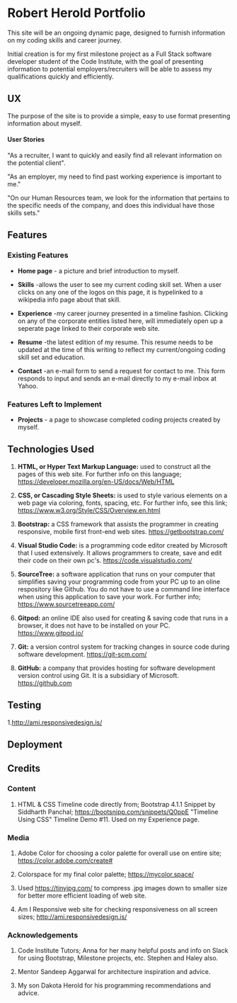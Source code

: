 # Robert Herold Portfolio

This site will be an ongoing dynamic page, designed to furnish information on my coding skills and career journey.

Initial creation is for my first milestone project as a Full Stack software developer student of the Code Institute, 
with the goal of presenting information to potential employers/recruiters will be able to assess my qualifications quickly and efficiently.

## UX

 The purpose of the site is to provide a simple, easy to use format presenting information about myself.

 #### User Stories

 "As a recruiter, I want to quickly and easily find all relevant information on the potential client".

 "As an employer, my need to find past working experience is important to me."

 "On our Human Resources team, we look for the information that pertains to the specific needs of the company, and does this individual have those skills sets."

 ## Features

### Existing Features

  * __Home page__ - a picture and brief introduction to myself.

  * __Skills__ -allows the user to see my current coding skill set. When a user clicks on any one of the logos on this page, it is hypelinked to a wikipedia info page about that skill.

  * __Experience__  -my career journey presented in a timeline fashion. Clicking on any of the corporate entities listed here, will immediately open up a seperate page linked to their corporate web site.

  * __Resume__  -the latest edition of my resume.  This resume needs to be updated at the time of this writing to reflect my current/ongoing coding skill set and education.

  * __Contact__  -an e-mail form to send a request for contact to me.  This form responds to input and sends an e-mail directly to my e-mail inbox at Yahoo.


  ###  Features Left to Implement

  * __Projects__ - a page to showcase completed coding projects created by myself.  

  
 ## Technologies Used

 1. **HTML, or Hyper Text Markup Language:**  used to construct all the pages of this web site.  For further info on this language;   
 https://developer.mozilla.org/en-US/docs/Web/HTML

 2. **CSS, or Cascading Style Sheets:**  is used to style various elements on a web page via coloring, fonts, spacing, etc.  For further info, see this link;
 https://www.w3.org/Style/CSS/Overview.en.html

 3. **Bootstrap:**  a CSS framework that assists the programmer in creating responsive, mobile first front-end web sites.  https://getbootstrap.com/

 4. **Visual Studio Code:**  is a programming code editor created by Microsoft that I used extensively.  It allows programmers to create, save and edit their code on their own pc's.
 https://code.visualstudio.com/

 5. **SourceTree:**  a software application that runs on your computer that simplifies saving your programming code from your PC up to an oline respository like Github.  You do not have to use a command line interface when using this application to save your work.  For further info; 
  https://www.sourcetreeapp.com/

 6. **Gitpod:**  an online IDE also used for creating & saving code that runs in a browser, it does not have to be installed on your PC.
 https://www.gitpod.io/

 7. **Git:**  a version control system for tracking changes in source code during software development.  https://git-scm.com/

 8. **GitHub:** a company that provides hosting for software development version control using Git. It is a subsidiary of Microsoft. https://github.com






 ## Testing

 1.http://ami.responsivedesign.is/



## Deployment



## Credits

### Content

   1. HTML & CSS Timeline code directly from;  Bootstrap 4.1.1 Snippet by Siddharth Panchal;  https://bootsnipp.com/snippets/Q0ppE "Timeline Using CSS"  Timeline Demo #11.
      Used on my Experience page.


### Media

   1. Adobe Color for choosing a color palette for overall use on entire site; https://color.adobe.com/create#

   2. Colorspace for my final color palette;  https://mycolor.space/

   3. Used https://tinyjpg.com/   to compress .jpg images down to smaller size for better more efficient loading of web site.

   4. Am I Responsive web site for checking responsiveness on all screen sizes;
   http://ami.responsivedesign.is/



### Acknowledgements

1. Code Institute Tutors; Anna for her many helpful posts and info on Slack for using Bootstrap, Milestone projects, etc.  Stephen and Haley also.

2. Mentor Sandeep Aggarwal for architecture inspiration and advice.

3. My son Dakota Herold for his programming recommendations and advice.


